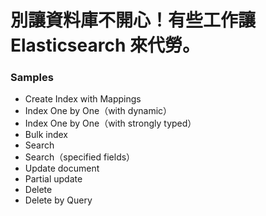 # 別讓資料庫不開心！有些工作讓 Elasticsearch 來代勞。

### Samples

- Create Index with Mappings
- Index One by One（with dynamic）
- Index One by One（with strongly typed）
- Bulk index
- Search
- Search（specified fields）
- Update document
- Partial update
- Delete
- Delete by Query


